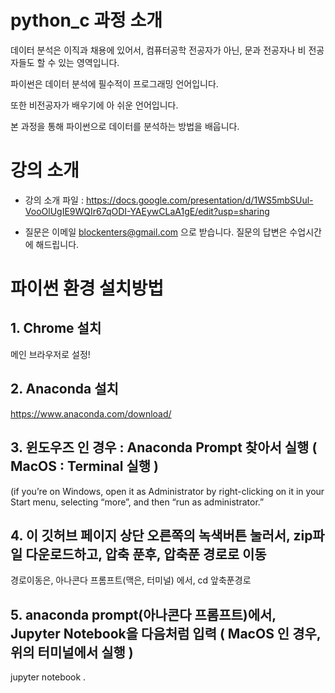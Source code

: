 # python_c 과정 소개

데이터 분석은 이직과 채용에 있어서, 컴퓨터공학 전공자가 아닌, 문과 전공자나 비 전공자들도 할 수 있는 영역입니다.

파이썬은 데이터 분석에 필수적이 프로그래밍 언어입니다. 

또한 비전공자가 배우기에 아 쉬운 언어입니다.

본 과정을 통해 파이썬으로 데이터를 분석하는 방법을 배웁니다.


# 강의 소개


- 강의 소개 파일 : https://docs.google.com/presentation/d/1WS5mbSUul-VooOlUgIE9WQIr67qODI-YAEywCLaA1gE/edit?usp=sharing


- 질문은 이메일  blockenters@gmail.com 으로 받습니다. 질문의 답변은 수업시간에 해드립니다. 


# 파이썬 환경 설치방법

## 1. Chrome 설치 
메인 브라우저로 설정!

## 2. Anaconda 설치
https://www.anaconda.com/download/

## 3. 윈도우즈 인 경우 : Anaconda Prompt 찾아서 실행 ( MacOS : Terminal 실행 )
(if you’re on Windows, open it as Administrator by right-clicking on it in your Start menu, selecting “more”, and then “run as administrator.”

## 4. 이 깃허브 페이지 상단 오른쪽의 녹색버튼 눌러서, zip파일 다운로드하고, 압축 푼후, 압축푼 경로로 이동
경로이동은, 아나콘다 프롬프트(맥은, 터미널) 에서, cd 앞축푼경로

## 5. anaconda prompt(아나콘다 프롬프트)에서, Jupyter Notebook을 다음처럼 입력  ( MacOS 인 경우, 위의 터미널에서 실행 )
jupyter notebook .




